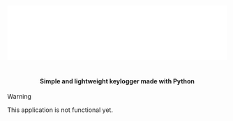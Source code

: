 <div align="center">
    <img src="./.assets/imgs/kylog-logo.png" alt="logo" width=600 heigth=149>
</div>

</br>

<div align="center">
    <h4>Simple and lightweight keylogger made with Python</h4>
</div>

> [!WARNING]
> This application is not functional yet.